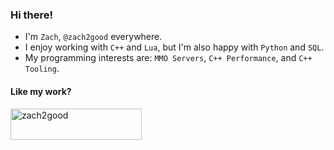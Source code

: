 ### Hi there!

- I'm `Zach`, `@zach2good` everywhere.
- I enjoy working with `C++` and `Lua`, but I'm also happy with `Python` and `SQL`.
- My programming interests are: `MMO Servers`, `C++ Performance`, and `C++ Tooling`.

#### Like my work?
<p><a href="https://ko-fi.com/zach2good"> <img align="left" src="https://cdn.ko-fi.com/cdn/kofi3.png?v=3" height="50" width="210" alt="zach2good" /></a></p><br><br>
